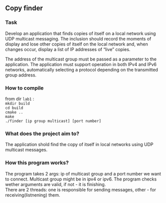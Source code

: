 ## Copy finder  

### Task  
Develop an application that finds copies of itself on a local network using UDP multicast messaging. The inclusion should record the moments of display and lose other copies of itself on the local network and, when changes occur, display a list of IP addresses of “live” copies.  

The address of the multicast group must be passed as a parameter to the application. The application must support operation in both IPv4 and IPv6 networks, automatically selecting a protocol depending on the transmitted group address.  

### How to compile 

from dir `lab1` :  
`mkdir build`  
`cd build`  
`cmake ..`  
`make`  
`./finder [ip group multicast] [port number]`  

### What does the project aim to?  
The application shold find the copy of itself in local networks using UDP multicast messages.  

### How this program works?  
The program takes 2 args: ip of multicast group and a port number we want to connect. Multicast group might be in ipv4 or ipv6. The program checks wether arguments are valid, if not - it is finishing.   
There are 2 threads: one is responsible for sending messages, other - for receiving(listnening) them. 

 


